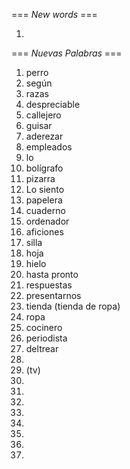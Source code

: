 === *New words* ===

1.

=== *Nuevas Palabras* ===

1. perro
2. según
3. razas
4. despreciable
5. callejero
6. guisar
7. aderezar
8. empleados
9. lo
10. bolígrafo
11. pizarra
12. Lo siento
13. papelera
14. cuaderno
15. ordenador
16. aficiones
17. silla
18. hoja
19. hielo
20. hasta pronto
21. respuestas
22. presentarnos
23. tienda (tienda de ropa)
24. ropa
25. cocinero
26. periodista
27. deltrear
26.
27.  (tv)
28. 
29. 
30. 
31. 
32. 
33. 
34. 
35. 
